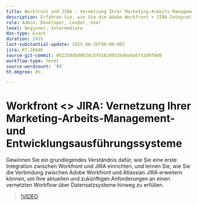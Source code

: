 ```yaml
---
title: Workfront und JIRA - Vernetzung Ihrer Marketing-Arbeits-Management- und Entwicklungsausführungssysteme
description: Erfahren Sie, wie Sie die Adobe Workfront + JIRA-Integration einrichten und erweitern, um vernetzte Workflows über Datensatzsysteme hinweg für aktuelle und zukünftige Anforderungen zu unterstützen.
role: Admin, Developer, Leader, User
level: Beginner, Intermediate
doc-type: Event
duration: 2435
last-substantial-update: 2025-06-26T00:00:00Z
jira: KT-18446
source-git-commit: 062259db0862dc5fb1624932b40a9a6f43d9f0d0
workflow-type: tm+mt
source-wordcount: '93'
ht-degree: 0%

---
```



# Workfront &lt;> JIRA: Vernetzung Ihrer Marketing-Arbeits-Management- und Entwicklungsausführungssysteme

Gewinnen Sie ein grundlegendes Verständnis dafür, wie Sie eine erste Integration zwischen Workfront und JIRA einrichten, und lernen Sie, wie Sie die Verbindung zwischen Adobe Workfront und Atlassian JIRA erweitern können, um Ihre aktuellen und zukünftigen Anforderungen an einen vernetzten Workflow über Datensatzsysteme hinweg zu erfüllen.

>[!VIDEO](https://video.tv.adobe.com/v/3464442/?learn=on&enablevpops)
